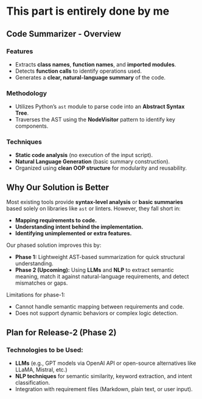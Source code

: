 # This part is entirely done by me
##  Code Summarizer - Overview

###  Features
- Extracts **class names**, **function names**, and **imported modules**.
- Detects **function calls** to identify operations used.
- Generates a **clear, natural-language summary** of the code.

###  Methodology
- Utilizes Python’s `ast` module to parse code into an **Abstract Syntax Tree**.
- Traverses the AST using the **NodeVisitor** pattern to identify key components.

### Techniques
- **Static code analysis** (no execution of the input script).
- **Natural Language Generation** (basic summary construction).
- Organized using **clean OOP structure** for modularity and reusability.

## Why Our Solution is Better

Most existing tools provide **syntax-level analysis** or **basic summaries** based solely on libraries like `ast` or linters. However, they fall short in:
- **Mapping requirements to code.**
- **Understanding intent behind the implementation.**
- **Identifying unimplemented or extra features.**

Our phased solution improves this by:
- **Phase 1:** Lightweight AST-based summarization for quick structural understanding.
- **Phase 2 (Upcoming):** Using **LLMs** and **NLP** to extract semantic meaning, match it against natural-language requirements, and detect mismatches or gaps.

Limitations for phase-1:
- Cannot handle semantic mapping between requirements and code.
- Does not support dynamic behaviors or complex logic detection.

## Plan for Release-2 (Phase 2)
### Technologies to be Used:
- **LLMs** (e.g., GPT models via OpenAI API or open-source alternatives like LLaMA, Mistral, etc.)
- **NLP techniques** for semantic similarity, keyword extraction, and intent classification.
- Integration with requirement files (Markdown, plain text, or user input).


